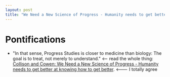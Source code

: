 ```yaml
---
layout: post
title: "We Need a New Science of Progress - Humanity needs to get better at knowing how to get better" 
---
```


# Pontifications

* "In that sense, Progress Studies is closer to medicine than biology: The goal is to treat, not merely to understand." <-- read the whole thing: [Collison and Cowen: We Need a New Science of Progress - Humanity needs to get better at knowing how to get better](https://www.theatlantic.com/science/archive/2019/07/we-need-new-science-progress/594946/). <--- I totally agree
